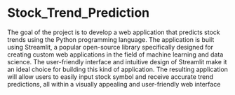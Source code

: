 # Stock_Trend_Prediction

The goal of the project is to develop a web application that predicts stock trends using the Python programming language. The application is built using Streamlit, a popular open-source library specifically designed for creating custom web applications in the field of machine learning and data science. The user-friendly interface and intuitive design of Streamlit make it an ideal choice for building this kind of application. The resulting application will allow users to easily input stock symbol and receive accurate trend predictions, all within a visually appealing and user-friendly web interface
